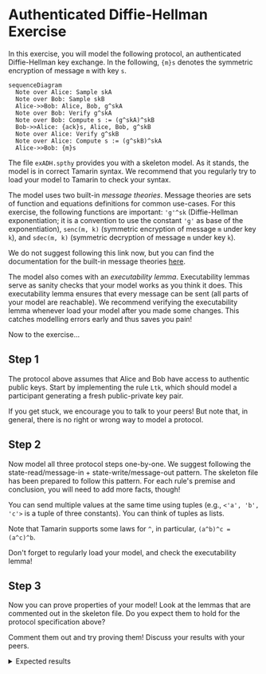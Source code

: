 # Authenticated Diffie-Hellman Exercise

In this exercise, you will model the following protocol, an authenticated Diffie-Hellman key exchange.
In the following, `{m}s` denotes the symmetric encryption of message `m` with key `s`.

```mermaid
sequenceDiagram
  Note over Alice: Sample skA
  Note over Bob: Sample skB
  Alice->>Bob: Alice, Bob, g^skA
  Note over Bob: Verify g^skA
  Note over Bob: Compute s := (g^skA)^skB
  Bob->>Alice: {ack}s, Alice, Bob, g^skB
  Note over Alice: Verify g^skB
  Note over Alice: Compute s := (g^skB)^skA
  Alice->>Bob: {m}s
```

The file `exADH.spthy` provides you with a skeleton model.
As it stands, the model is in correct Tamarin syntax.
We recommend that you regularly try to load your model to Tamarin to check your syntax.

The model uses two built-in *message theories*.
Message theories are sets of function and equations definitions for common use-cases.
For this exercise, the following functions are important: `'g'^sk` (Diffie-Hellman exponentiation; it is a convention to use the constant `'g'` as base of the exponentiation), `senc(m, k)` (symmetric encryption of message `m` under key `k`), and `sdec(m, k)` (symmetric decryption of message `m` under key `k`).

We do not suggest following this link now, but you can find the documentation for the built-in message theories [here](https://tamarin-prover.github.io/manual/master/book/004_cryptographic-messages.html#sec:builtin-theories).

The model also comes with an *executability lemma*.
Executability lemmas serve as sanity checks that your model works as you think it does.
This executability lemma ensures that every message can be sent (all parts of your model are reachable).
We recommend verifying the executability lemma whenever load your model after you made some changes.
This catches modelling errors early and thus saves you pain!

Now to the exercise...

## Step 1

The protocol above assumes that Alice and Bob have access to authentic public keys.
Start by implementing the rule `Ltk`, which should model a participant generating a fresh public-private key pair.

If you get stuck, we encourage you to talk to your peers!
But note that, in general, there is no right or wrong way to model a protocol.

## Step 2

Now model all three protocol steps one-by-one.
We suggest following the state-read/message-in + state-write/message-out pattern.
The skeleton file has been prepared to follow this pattern.
For each rule's premise and conclusion, you will need to add more facts, though!

You can send multiple values at the same time using tuples (e.g., `<'a', 'b', 'c'>` is a tuple of three constants).
You can think of tuples as lists.

Note that Tamarin supports some laws for `^`, in particular, `(a^b)^c = (a^c)^b`.

Don't forget to regularly load your model, and check the executability lemma!

## Step 3

Now you can prove properties of your model!
Look at the lemmas that are commented out in the skeleton file.
Do you expect them to hold for the protocol specification above?

Comment them out and try proving them!
Discuss your results with your peers.

<details>
  <summary>Expected results</summary>
  All lemmas should verify successfully.
</details>
